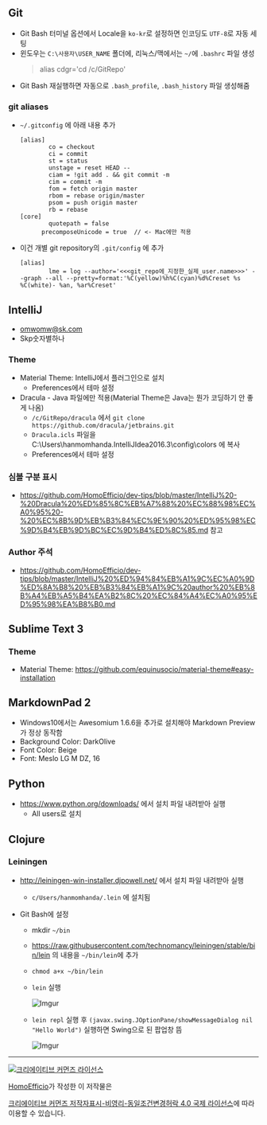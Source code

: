## Git 

- Git Bash 터미널 옵션에서 Locale을 `ko-kr`로 설정하면 인코딩도 `UTF-8`로 자동 세팅
- 윈도우는 `C:\사용자\USER_NAME` 폴더에, 리눅스/맥에서는 `~/`에 `.bashrc` 파일 생성
  >alias cdgr='cd /c/GitRepo'
- Git Bash 재실행하면 자동으로 `.bash_profile`, `.bash_history` 파일 생성해줌

### git aliases

- `~/.gitconfig` 에 아래 내용 추가

	```
	[alias]
	        co = checkout
	        ci = commit
	        st = status
	        unstage = reset HEAD --
	        ciam = !git add . && git commit -m
	        cim = commit -m
	        fom = fetch origin master
	        rbom = rebase origin/master        
	        psom = push origin master
	        rb = rebase
	[core]
	        quotepath = false   
          precomposeUnicode = true  // <- Mac에만 적용
	```

- 이건 개별 git repository의 `.git/config` 에 추가

	```
	[alias]
	        lme = log --author='<<<git_repo에_지정한_실제_user.name>>>' --graph --all --pretty=format:'%C(yellow)%h%C(cyan)%d%Creset %s %C(white)- %an, %ar%Creset'
	```


## IntelliJ

- omwomw@sk.com
- Skp숫자별하나

### Theme

- Material Theme: IntelliJ에서 플러그인으로 설치
    - Preferences에서 테마 설정
- Dracula - Java 파일에만 적용(Material Theme은 Java는 뭔가 코딩하기 안 좋게 나옴)
    - `/c/GitRepo/dracula` 에서 `git clone https://github.com/dracula/jetbrains.git`
    - `Dracula.icls` 파일을 C:\Users\hanmomhanda\.IntelliJIdea2016.3\config\colors 에 복사
    - Preferences에서 테마 설정

### 심볼 구분 표시

- https://github.com/HomoEfficio/dev-tips/blob/master/IntelliJ%20-%20Dracula%20%ED%85%8C%EB%A7%88%20%EC%88%98%EC%A0%95%20-%20%EC%8B%9D%EB%B3%84%EC%9E%90%20%ED%95%98%EC%9D%B4%EB%9D%BC%EC%9D%B4%ED%8C%85.md 참고

### Author 주석

- https://github.com/HomoEfficio/dev-tips/blob/master/IntelliJ%20%ED%94%84%EB%A1%9C%EC%A0%9D%ED%8A%B8%20%EB%B3%84%EB%A1%9C%20author%20%EB%8B%A4%EB%A5%B4%EA%B2%8C%20%EC%84%A4%EC%A0%95%ED%95%98%EA%B8%B0.md


## Sublime Text 3

### Theme

- Material Theme: https://github.com/equinusocio/material-theme#easy-installation


## MarkdownPad 2

- Windows10에서는 Awesomium 1.6.6을 추가로 설치해야 Markdown Preview가 정상 동작함
- Background Color: DarkOlive
- Font Color: Beige
- Font: Meslo LG M DZ, 16


## Python

- https://www.python.org/downloads/ 에서 설치 파일 내려받아 실행
    - All users로 설치


## Clojure

### Leiningen

- http://leiningen-win-installer.djpowell.net/ 에서 설치 파일 내려받아 실행
    - `c/Users/hanmomhanda/.lein` 에 설치됨

- Git Bash에 설정
    - mkdir `~/bin`
    - https://raw.githubusercontent.com/technomancy/leiningen/stable/bin/lein 의 내용을 `~/bin/lein`에 추가
    - `chmod a+x ~/bin/lein`
    - `lein` 실행

        ![Imgur](http://i.imgur.com/KQTu2AN.png)

    - `lein repl` 실행 후 `(javax.swing.JOptionPane/showMessageDialog nil "Hello World")` 실행하면 Swing으로 된 팝업창 뜸

        ![Imgur](http://i.imgur.com/kCeyy2o.png)
	

----
<a rel="license" href="http://creativecommons.org/licenses/by-nc-sa/4.0/"><img alt="크리에이티브 커먼즈 라이선스" style="border-width:0" src="https://i.creativecommons.org/l/by-nc-sa/4.0/88x31.png" /></a>

<a href='https://www.facebook.com/hanmomhanda' target='_blank'>HomoEfficio</a>가 작성한 이 저작물은

<a rel="license" href="http://creativecommons.org/licenses/by-nc-sa/4.0/">크리에이티브 커먼즈 저작자표시-비영리-동일조건변경허락 4.0 국제 라이선스</a>에 따라 이용할 수 있습니다.
